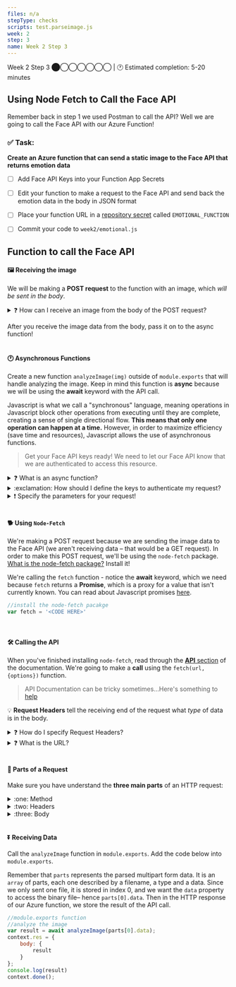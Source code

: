 ```yaml
---
files: n/a
stepType: checks
scripts: test.parseimage.js
week: 2
step: 3
name: Week 2 Step 3
---
```

Week 2 Step 3 ⬤◯◯◯◯◯◯ | 🕐 Estimated completion: 5-20 minutes

## Using Node Fetch to Call the Face API
Remember back in step 1 we used Postman to call the API? Well we are going to call the Face API with our Azure Function!

### ✅ Task:
**Create an Azure function that can send a static image to the Face API that returns emotion data**
- [ ] Add Face API Keys into your Function App Secrets
- [ ] Edit your function to make a request to the Face API and send back the emotion data in the body in JSON format
- [ ] Place your function URL in a [repository secret](https://docs.github.com/en/actions/reference/encrypted-secrets#creating-encrypted-secrets-for-a-repository) called `EMOTIONAL_FUNCTION`
- [ ] Commit your code to `week2/emotional.js`


## Function to call the Face API

#### 🖼️ Receiving the image

We will be making a **POST request** to the function with an image, which *will be sent in the body*.

<details>
<summary>❓ How can I receive an image from the body of the POST request?</summary>
 </br>

Take a look at the standard `module.exports` function code:

```js
module.exports = async function (context, req) {
    // the code
}
```

This is the function that runs **every time your HTTP trigger gets a request**. As a parameter of this function, the `req` parameter contains all the information the request was sent with. *This contains*:
* Headers
* The body

We will be using the `req` parameter to get the image that was sent through the **body** of the POST request.

```js
let img = req.body
```
<br>
</details>

After you receive the image data from the body, pass it on to the async function!
<br></br>




#### 🕐 Asynchronous Functions
Create a new function `analyzeImage(img)` outside of  `module.exports`  that will handle analyzing the image. Keep in mind this function is **async** because we will be using the **await** keyword with the API call.

Javascript is what we call a "synchronous" language, meaning operations in Javascript block other operations from executing until they are complete, creating a sense of single directional flow. **This means that only one operation can happen at a time.** However, in order to maximize efficiency (save time and resources), Javascript allows the use of asynchronous functions.

> Get your Face API keys ready! We need to let our Face API know that we are authenticated to access this resource.

<details>
<summary>❓ What is an async function?</summary>
</br>

Simply put, async functions allow other operations to continue running as they are being executed. Refer to [this site](https://dev.to/hardy613/asynchronous-vs-synchronous-programming-23ed) for more information.

Promises are sychnronous objects, similar to their real life meaning, return a value at some point in the future, or a reason for why that value could not be returned - they represent the result of an async function that may or may not be resolved.

> [Is JavaScript Synchronous or Asynchronous? What the Heck is a Promise?](https://developer.mozilla.org/en-US/docs/Web/JavaScript/Reference/Global_Objects/Promise)
> [Master the JavaScript Interview: What is a Promise?](https://medium.com/better-programming/is-javascript-synchronous-or-asynchronous-what-the-hell-is-a-promise-7aa9dd8f3bfb)

</br>
</details>

<details>
<summary> :exclamation: How should I define the keys to authenticate my request?</summary>
</br>
This function takes in one parameter, `img`, that contains the image we're trying to analyze.  Inside, we have two variables involved in the call: `subscriptionKey`  and `uriBase`.  

The `process.env` object allows you to access super-secret values in your backend. This prevents hackers from getting your keys and doing bad stuff (like exploiting your resources).

```js
async function analyzeImage(img){
    const subscriptionKey = process.env.SUBSCRIPTIONKEY;
    const uriBase = process.env.ENDPOINT + '/face/v1.0/detect';
}
```

**[Where](https://docs.microsoft.com/en-us/azure/azure-functions/functions-how-to-use-azure-function-app-settings?tabs=portal) do you add the values?**

Head to your Function App and click on `Configuration.`
![image](https://user-images.githubusercontent.com/69332964/117517193-345eff80-af69-11eb-9284-5e5c2380f382.png)


Then, let's add the secrets by clicking `New application setting`.
![image](https://user-images.githubusercontent.com/69332964/117517158-18f3f480-af69-11eb-8efa-579063ad7d00.png)

Let's hope you have your subscription keys and endpoint handy. Add them in as `SUBSCRIPTIONKEY` and `ENDPOINT`.

> Congrats! Your keys are now safe.
</details>


<details>
<summary>❗️ Specify the parameters for your request!</summary>
</br>

In order to specify all of our parameters easily, we're going to create a new `URLSearchParams`  object. Here's the object declared for you. I've also already specified one parameter, `returnFaceId`,  as `true` to provide an example. Add in a new parameter that requests emotion.

Remember, these parameters are coming from the [Face API documentation](https://westus.dev.cognitive.microsoft.com/docs/services/563879b61984550e40cbbe8d/operations/563879b61984550f30395236)!

<img width="750" alt="Screen Shot 2021-05-16 at 9 20 19 PM" src="https://user-images.githubusercontent.com/70852990/118420351-a384d400-b68c-11eb-850b-04514c883345.png">

```js
let params = new URLSearchParams({
	'returnFaceId': 'true',
	'<PARAMETER NAME>': '<PARAMETER VALUE>'     //FILL IN THIS LINE
})
```

</details>
<br>

#### 🐕 Using `Node-Fetch`

We're making a POST request because we are sending the image data to the Face API (we aren't receiving data – that would be a GET request). In order to make this POST request, we'll be using the `node-fetch` package. [What is the node-fetch package?](https://www.npmjs.com/package/node-fetch) Install it!

We're calling the `fetch` function - notice the **await** keyword, which we need because `fetch` returns a **Promise**, which is a proxy for a value that isn't currently known. You can read about Javascript promises [here](https://developer.mozilla.org/en-US/docs/Web/JavaScript/Reference/Global_Objects/Promise). 

```js
//install the node-fetch pacakge
var fetch = '<CODE HERE>'
```
<br>

#### :hammer_and_wrench: Calling the API

When you've finished installing `node-fetch`, read through the [**API** section](https://www.npmjs.com/package/node-fetch#api) of the documentation. We're going to make a **call** using the `fetch(url, {options})` function.

> API Documentation can be tricky sometimes...Here's something to [help](https://learn.parabola.io/docs/reading-api-docs)
</details>

:bulb: **Request Headers** tell the receiving end of the request what *type* of data is in the body.

<details>
<summary>❓ How do I specify Request Headers?</summary>
</br>

Go back to the Face API documentation [here](https://westus.dev.cognitive.microsoft.com/docs/services/563879b61984550e40cbbe8d/operations/563879b61984550f30395236), and find the **Request headers** section. 

There are two headers that you need. I've provided the format below. Enter in the two header names and their two corresponding values. 

FYI: The `Content-Type`  header should be set to`'application/octet-stream'`.  This specifies a binary file.

```js
    //COMPLETE THE CODE
    let resp = await fetch(uriBase + '?' + params.toString(), {
        method: '<METHOD>',  //WHAT TYPE OF REQUEST?
        body: '<BODY>',  //WHAT ARE WE SENDING TO THE API?
      
      	//ADD YOUR TWO HEADERS HERE
        headers: {
            '<HEADER NAME>': '<HEADER VALUE>'
        }
    })
```

</details>

<details>
<summary>❓ What is the URL?</summary>
</br>

Notice that the URL is just the uriBase with the params we specified earlier appended on.

Fill in the `method`  and `body`.

```js
async function analyzeImage(img){
    
    const subscriptionKey = '<YOUR SUBSCRIPTION KEY>';
    const uriBase = '<YOUR ENDPOINT>' + '/face/v1.0/detect';
    let params = new URLSearchParams({
        'returnFaceId': 'true',
        'returnFaceAttributes': 'emotion'
    })
    //COMPLETE THE CODE
    let resp = await fetch(uriBase + '?' + params.toString(), {
        method: '<METHOD>',  //WHAT TYPE OF REQUEST?
        body: '<BODY>',  //WHAT ARE WE SENDING TO THE API?
        headers: {
            '<HEADER NAME>': '<HEADER VALUE>'  //do this in the next section
        }
    })
    let data = await resp.json();
    
    return data; 
}
```
</details>

</br>

#### :jigsaw: Parts of a Request
Make sure you have understand the **three main parts** of an HTTP request:
<details>
<summary>:one: Method</summary>
</br>

The **method** is the type of request being made. For example, `GET` and `POST` requests are both methods. These two are probably the most common, but many other HTTP methods exist as well.

<br>
</details>

<details>
<summary>:two: Headers</summary>
</br>

Headers add **specification** to your request. Through headers, for instance, you can specify the **compression type** of your request or the **date** of the request.

<br>
</details>

<details>
<summary>:three: Body</summary>
</br>

The **body** of an HTTP request specifies what data is being sent with the request. **Not every request method has a body!** `GET` requests, for example, do not need a body. However, in our case, we are using a `POST` request, and thus we need a body in our request.

<br>
</details>
<br>

#### ⏬ Receiving Data

Call the `analyzeImage` function in `module.exports`. Add the code below into `module.exports`.

Remember that `parts` represents the parsed multipart form data. It is an `array` of parts, each one described by a filename, a type and a data. Since we only sent one file, it is stored in index 0, and we want the `data`  property to access the binary file– hence `parts[0].data`. Then in the HTTP response of our Azure function, we store the result of the API call.

```js
//module.exports function
//analyze the image
var result = await analyzeImage(parts[0].data);
context.res = {
	body: {
		result
	}
};
console.log(result)
context.done(); 
```
